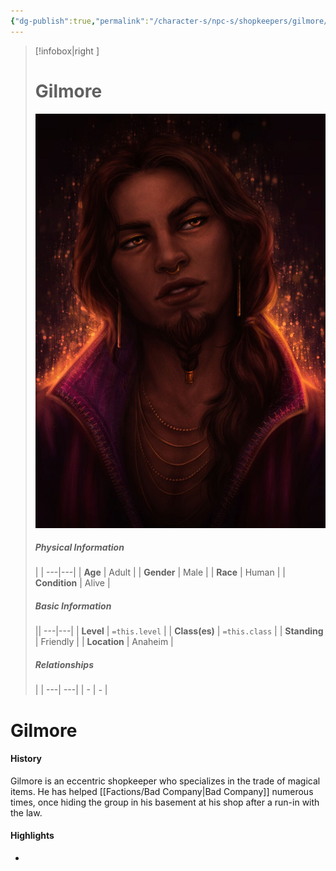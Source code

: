 ```yaml
---
{"dg-publish":true,"permalink":"/character-s/npc-s/shopkeepers/gilmore/","noteIcon":""}
---
```


>[!infobox|right ]
># **Gilmore**
>![Gilmore.jpg|cover h-small](/img/user/Attachments/Characters/Gilmore.jpg)
>##### **Physical Information**
>| | 
>---|---|
>| **Age** | Adult |
>| **Gender** | Male |
>| **Race** | Human |
>| **Condition** | Alive |
>##### **Basic Information**
>||
>---|---|
>| **Level** | `=this.level` |
>| **Class(es)** | `=this.class` |
>| **Standing** | Friendly |
>| **Location** | Anaheim |
>##### **Relationships**
>| |
>---| ---|
>| - | *-* |

# Gilmore
#### History

Gilmore is an eccentric shopkeeper who specializes in the trade of magical items. He has helped [[Factions/Bad Company\|Bad Company]] numerous times, once hiding the group in his basement at his shop after a run-in with the law.

#### Highlights
- 